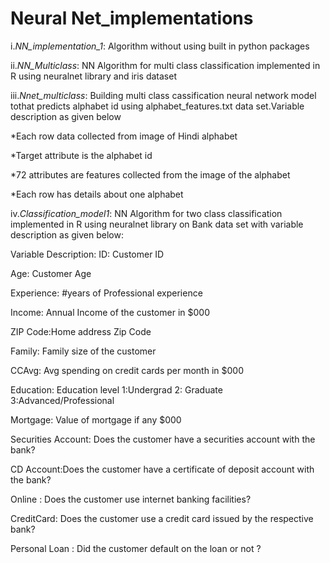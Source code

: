 # Neural Net_implementations
i.*NN_implementation_1*: Algorithm without using built in python packages

ii.*NN_Multiclass*: NN Algorithm for multi class classification implemented in R using neuralnet library and iris dataset

iii.*Nnet_multiclass*: Building multi class cassification neural network model tothat predicts alphabet id using alphabet_features.txt data set.Variable description as given below

  *Each row data collected from image of Hindi alphabet

  *Target attribute is the alphabet id

  *72 attributes are features collected from the image of the alphabet

  *Each row has details about one alphabet

iv.*Classification_model1*: NN Algorithm for two class classification implemented in R using neuralnet library on Bank data set with variable description as given below:

Variable Description:
ID: Customer ID

Age: Customer Age

Experience: #years of Professional experience

Income: Annual Income of the customer in $000

ZIP Code:Home address Zip Code

Family: Family size of the customer 

CCAvg: Avg spending on credit cards per month in $000

Education: Education level 1:Undergrad 2: Graduate 3:Advanced/Professional 

Mortgage: Value of mortgage if any $000

Securities Account: Does the customer have a securities account with the bank?

CD Account:Does the customer have a certificate of deposit account with the bank?

Online : Does the customer use internet banking facilities?

CreditCard: Does the customer use a credit card issued by the respective bank?

Personal Loan : Did the customer default on the loan or not ?



